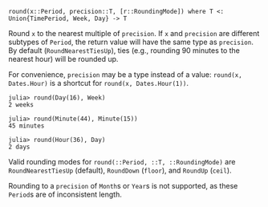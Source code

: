 ```
round(x::Period, precision::T, [r::RoundingMode]) where T <: Union{TimePeriod, Week, Day} -> T
```

Round `x` to the nearest multiple of `precision`. If `x` and `precision` are different subtypes of `Period`, the return value will have the same type as `precision`. By default (`RoundNearestTiesUp`), ties (e.g., rounding 90 minutes to the nearest hour) will be rounded up.

For convenience, `precision` may be a type instead of a value: `round(x, Dates.Hour)` is a shortcut for `round(x, Dates.Hour(1))`.

```jldoctest
julia> round(Day(16), Week)
2 weeks

julia> round(Minute(44), Minute(15))
45 minutes

julia> round(Hour(36), Day)
2 days
```

Valid rounding modes for `round(::Period, ::T, ::RoundingMode)` are `RoundNearestTiesUp` (default), `RoundDown` (`floor`), and `RoundUp` (`ceil`).

Rounding to a `precision` of `Month`s or `Year`s is not supported, as these `Period`s are of inconsistent length.
